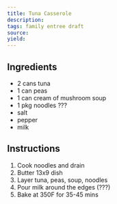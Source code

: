 ```yaml
---
title: Tuna Casserole
description: 
tags: family entree draft
source: 
yield: 
---
```

## Ingredients
- 2 cans tuna
- 1 can peas
- 1 can cream of mushroom soup
- 1 pkg noodles ???
- salt
- pepper
- milk

## Instructions
1. Cook noodles and drain
2. Butter 13x9 dish
3. Layer tuna, peas, soup, noodles
4. Pour milk around the edges (???)
5. Bake at 350F for 35-45 mins
